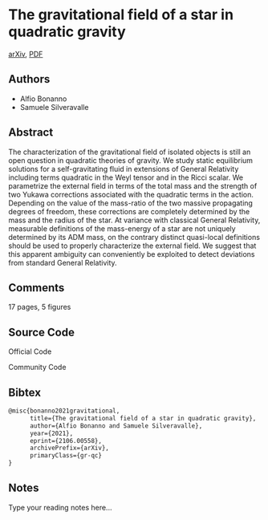 
# The gravitational field of a star in quadratic gravity

[arXiv](https://arxiv.org/abs/2106.0558), [PDF](https://arxiv.org/pdf/2106.0558.pdf)

## Authors

- Alfio Bonanno
- Samuele Silveravalle

## Abstract

The characterization of the gravitational field of isolated objects is still an open question in quadratic theories of gravity. We study static equilibrium solutions for a self-gravitating fluid in extensions of General Relativity including terms quadratic in the Weyl tensor and in the Ricci scalar. We parametrize the external field in terms of the total mass and the strength of two Yukawa corrections associated with the quadratic terms in the action. Depending on the value of the mass-ratio of the two massive propagating degrees of freedom, these corrections are completely determined by the mass and the radius of the star. At variance with classical General Relativity, measurable definitions of the mass-energy of a star are not uniquely determined by its ADM mass, on the contrary distinct quasi-local definitions should be used to properly characterize the external field. We suggest that this apparent ambiguity can conveniently be exploited to detect deviations from standard General Relativity.

## Comments

17 pages, 5 figures

## Source Code

Official Code



Community Code



## Bibtex

```tex
@misc{bonanno2021gravitational,
      title={The gravitational field of a star in quadratic gravity}, 
      author={Alfio Bonanno and Samuele Silveravalle},
      year={2021},
      eprint={2106.00558},
      archivePrefix={arXiv},
      primaryClass={gr-qc}
}
```

## Notes

Type your reading notes here...


